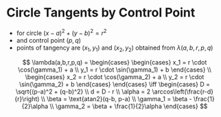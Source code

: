 # Circle Tangents by Control Point

- for circle $(x-a)^2+(y-b)^2=r^2$
- and control point $(p,q)$
- points of tangency are $(x_1,y_1)$ and $(x_2,y_2)$ obtained from $\lambda(a,b,r,p,q)$

$$
\lambda(a,b,r,p,q) =
\begin{cases}
\begin{cases}
x_1 = r \cdot \cos(\gamma_1) + a
\\
y_1 = r \cdot \sin(\gamma_1) + b
\end{cases}
\\
\begin{cases}
x_2 = r \cdot \cos(\gamma_2) + a
\\
y_2 = r \cdot \sin(\gamma_2) + b
\end{cases}
\end{cases}
\iff
\begin{cases}
D = \sqrt{(p-a)^2 + (q-b)^2}
\\
d = D - r
\\
\alpha = 2 \arccos\left(\frac{r-d}{r}\right)
\\
\beta = \text{atan2}(q-b, p-a)
\\
\gamma_1 = \beta - \frac{1}{2}\alpha
\\
\gamma_2 = \beta + \frac{1}{2}\alpha
\end{cases}
$$
